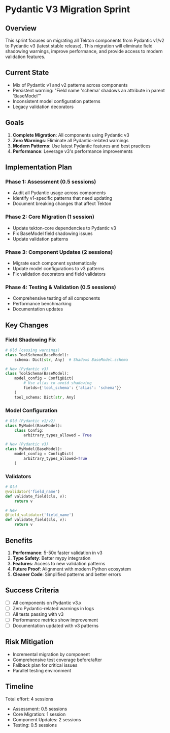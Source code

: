# Pydantic V3 Migration Sprint

## Overview

This sprint focuses on migrating all Tekton components from Pydantic v1/v2 to Pydantic v3 (latest stable release). This migration will eliminate field shadowing warnings, improve performance, and provide access to modern validation features.

## Current State

- Mix of Pydantic v1 and v2 patterns across components
- Persistent warning: "Field name 'schema' shadows an attribute in parent 'BaseModel'"
- Inconsistent model configuration patterns
- Legacy validation decorators

## Goals

1. **Complete Migration**: All components using Pydantic v3
2. **Zero Warnings**: Eliminate all Pydantic-related warnings
3. **Modern Patterns**: Use latest Pydantic features and best practices
4. **Performance**: Leverage v3's performance improvements

## Implementation Plan

### Phase 1: Assessment (0.5 sessions)
- Audit all Pydantic usage across components
- Identify v1-specific patterns that need updating
- Document breaking changes that affect Tekton

### Phase 2: Core Migration (1 session)
- Update tekton-core dependencies to Pydantic v3
- Fix BaseModel field shadowing issues
- Update validation patterns

### Phase 3: Component Updates (2 sessions)
- Migrate each component systematically
- Update model configurations to v3 patterns
- Fix validation decorators and field validators

### Phase 4: Testing & Validation (0.5 sessions)
- Comprehensive testing of all components
- Performance benchmarking
- Documentation updates

## Key Changes

### Field Shadowing Fix
```python
# Old (causing warnings)
class ToolSchema(BaseModel):
    schema: Dict[str, Any]  # Shadows BaseModel.schema

# New (Pydantic v3)
class ToolSchema(BaseModel):
    model_config = ConfigDict(
        # Use alias to avoid shadowing
        fields={'tool_schema': {'alias': 'schema'}}
    )
    tool_schema: Dict[str, Any]
```

### Model Configuration
```python
# Old (Pydantic v1/v2)
class MyModel(BaseModel):
    class Config:
        arbitrary_types_allowed = True

# New (Pydantic v3)
class MyModel(BaseModel):
    model_config = ConfigDict(
        arbitrary_types_allowed=True
    )
```

### Validators
```python
# Old
@validator('field_name')
def validate_field(cls, v):
    return v

# New
@field_validator('field_name')
def validate_field(cls, v):
    return v
```

## Benefits

1. **Performance**: 5-50x faster validation in v3
2. **Type Safety**: Better mypy integration
3. **Features**: Access to new validation patterns
4. **Future Proof**: Alignment with modern Python ecosystem
5. **Cleaner Code**: Simplified patterns and better errors

## Success Criteria

- [ ] All components on Pydantic v3.x
- [ ] Zero Pydantic-related warnings in logs
- [ ] All tests passing with v3
- [ ] Performance metrics show improvement
- [ ] Documentation updated with v3 patterns

## Risk Mitigation

- Incremental migration by component
- Comprehensive test coverage before/after
- Fallback plan for critical issues
- Parallel testing environment

## Timeline

Total effort: 4 sessions
- Assessment: 0.5 sessions
- Core Migration: 1 session
- Component Updates: 2 sessions
- Testing: 0.5 sessions